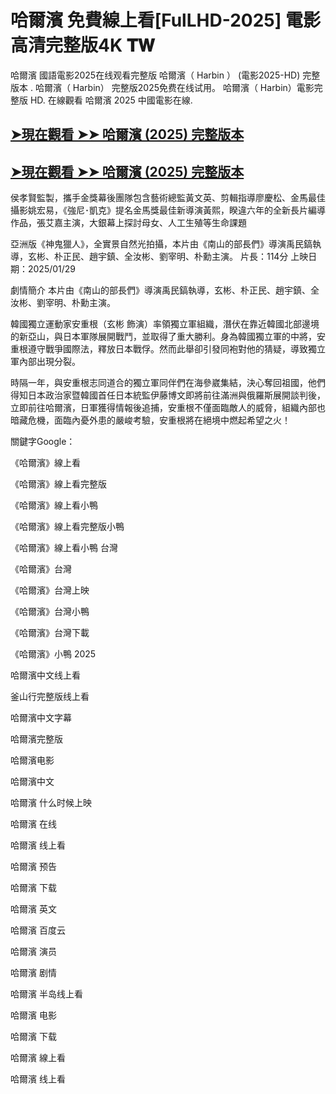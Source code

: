 <h1>哈爾濱 免費線上看[FulLHD-2025] 電影高清完整版4K 𝐓𝐖</h1>
哈爾濱 國語電影2025在线观看完整版 哈爾濱（ Harbin ） (電影2025-HD) 完整版本 . 哈爾濱（ Harbin） 完整版2025免费在线试用。 哈爾濱（ Harbin）電影完整版 HD. 在線觀看 哈爾濱 2025 中國電影在線.</p>

## [➤現在觀看 ➤➤ 哈爾濱 (2025) 完整版本](https://shortx.today/ertaw)

## [➤現在觀看 ➤➤ 哈爾濱 (2025) 完整版本](https://shortx.today/ertaw)

侯孝賢監製，攜手金獎幕後團隊包含藝術總監黃文英、剪輯指導廖慶松、金馬最佳攝影姚宏易，《強尼･凱克》提名金馬獎最佳新導演黃熙，睽違六年的全新長片編導作品，張艾嘉主演，大銀幕上探討母女、人工生殖等生命課題

亞洲版《神鬼獵人》，全實景自然光拍攝，本片由《南山的部長們》導演禹民鎬執導，玄彬、朴正民、趙宇鎮、全汝彬、劉宰明、朴勳主演。
片長：114分 上映日期：2025/01/29

劇情簡介
本片由《南山的部長們》導演禹民鎬執導，玄彬、朴正民、趙宇鎮、全汝彬、劉宰明、朴勳主演。

韓國獨立運動家安重根（玄彬 飾演）率領獨立軍組織，潛伏在靠近韓國北部邊境的新亞山，與日本軍隊展開戰鬥，並取得了重大勝利。身為韓國獨立軍的中將，安重根遵守戰爭國際法，釋放日本戰俘。然而此舉卻引發同袍對他的猜疑，導致獨立軍內部出現分裂。

時隔一年，與安重根志同道合的獨立軍同伴們在海參崴集結，決心奪回祖國，他們得知日本政治家暨韓國首任日本統監伊藤博文即將前往滿洲與俄羅斯展開談判後，立即前往哈爾濱，日軍獲得情報後追捕，安重根不僅面臨敵人的威脅，組織內部也暗藏危機，面臨內憂外患的嚴峻考驗，安重根將在絕境中燃起希望之火！

關鍵字Google：

《哈爾濱》線上看

《哈爾濱》線上看完整版

《哈爾濱》線上看小鴨

《哈爾濱》線上看完整版小鴨

《哈爾濱》線上看小鴨 台灣

《哈爾濱》台灣

《哈爾濱》台灣上映

《哈爾濱》台灣小鴨

《哈爾濱》台灣下載

《哈爾濱》小鴨 2025

哈爾濱中文线上看

釜山行完整版线上看

哈爾濱中文字幕

哈爾濱完整版

哈爾濱电影

哈爾濱中文

哈爾濱 什么时候上映

哈爾濱 在线

哈爾濱 线上看

哈爾濱 预告

哈爾濱 下载

哈爾濱 英文

哈爾濱 百度云

哈爾濱 演员

哈爾濱 剧情

哈爾濱 半岛线上看

哈爾濱 电影

哈爾濱 下载

哈爾濱 線上看

哈爾濱 线上看
